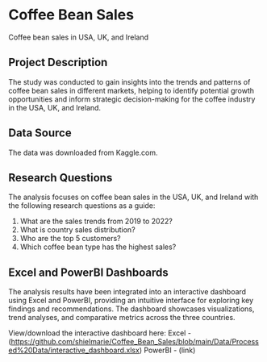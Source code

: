 # Coffee Bean Sales
Coffee bean sales in USA, UK, and Ireland

## Project Description
The study was conducted to gain insights into the trends and patterns of coffee bean sales in different markets, helping to identify potential growth opportunities and inform strategic decision-making for the coffee industry in the USA, UK, and Ireland.

## Data Source
The data was downloaded from Kaggle.com.

## Research Questions
The analysis focuses on coffee bean sales in the USA, UK, and Ireland with the following research questions as a guide: 
1. What are the sales trends from 2019 to 2022?
2. What is country sales distribution? 
3. Who are the top 5 customers?
4. Which coffee bean type has the highest sales?


## Excel and PowerBI Dashboards
The analysis results have been integrated into an interactive dashboard using Excel and PowerBI, providing an intuitive interface for exploring key findings and recommendations. The dashboard showcases visualizations, trend analyses, and comparative metrics across the three countries.

View/download the interactive dashboard here: 
Excel - (https://github.com/shielmarie/Coffee_Bean_Sales/blob/main/Data/Processed%20Data/interactive_dashboard.xlsx)
PowerBI - (link)

